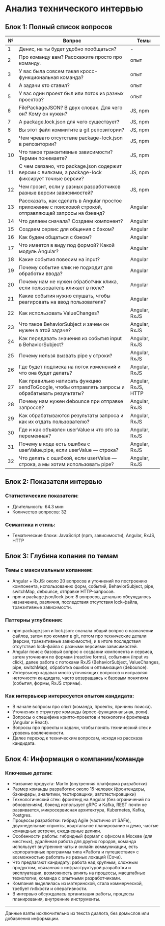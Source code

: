 # Анализ технического интервью

## Блок 1: Полный список вопросов

| №  | Вопрос                                                                                                         | Темы        |
|----|---------------------------------------------------------------------------------------------------------------|-------------|
| 1  | Денис, на ты будет удобно пообщаться?                                                                          | -           |
| 2  | Про команду вам? Расскажите просто про команду.                                                               | опыт        |
| 3  | У вас была совсем такая кросс-функциональная команда?                                                         | опыт        |
| 4  | А задачи кто ставил?                                                                                           | опыт        |
| 5  | У вас один проект был или поток из разных проектов?                                                           | опыт        |
| 6  | FilePackageJSON? В двух словах. Для чего он? Кому он нужен?                                                   | JS, npm     |
| 7  | А package.lock.json для чего существует?                                                                       | JS, npm     |
| 8  | Вы этот файл коммитите в git репозитории?                                                                      | JS, npm     |
| 9  | Чем чревато отсутствие package-lock.json в репозитории?                                                       | JS, npm     |
| 10 | Что такое транзитивные зависимости? Термин понимаете?                                                         | JS, npm     |
| 11 | С чем связано, что package.json содержит версии с вилками, а package-lock фиксирует точные версии?              | JS, npm     |
| 12 | Чем грозит, если у разных разработчиков разные версии зависимостей?                                           | JS, npm     |
| 13 | Рассказать, как сделать в Angular простое приложение с поисковой строкой, отправляющей запросы на бэкенд?       | Angular     |
| 14 | Что делаем сначала? Создаем компонент?                                                                         | Angular     |
| 15 | Создаем сервис для общения с бэком?                                                                             | Angular     |
| 16 | Как будем общаться с бэком?                                                                                      | Angular     |
| 17 | Что имеется в виду под формой? Какой модуль Angular?                                                           | Angular     |
| 18 | Какие события повесим на input?                                                                                  | Angular     |
| 19 | Почему событие клик не подходит для обработки ввода?                                                           | Angular     |
| 20 | Почему нам не нужен обработчик клика, если пользователь кликает в поле?                                         | Angular     |
| 21 | Какие события нужно слушать, чтобы реагировать на ввод пользователя?                                            | Angular     |
| 22 | Как использовать ValueChanges?                                                                                   | Angular, RxJS |
| 23 | Что такое BehaviorSubject и зачем он нужен в этой задаче?                                                       | Angular, RxJS |
| 24 | Как передавать значения из события input в BehaviorSubject?                                                    | Angular, RxJS |
| 25 | Почему нельзя вызвать pipe у строки?                                                                            | Angular, RxJS |
| 26 | Где будет подписка на поток изменений и что она будет делать?                                                  | Angular, RxJS |
| 27 | Как правильно написать функцию sendToGoogle, чтобы отправлять запросы и обрабатывать результаты?                | Angular, RxJS, HTTP |
| 28 | Почему нам нужен debounce при отправке запросов?                                                                | Angular, RxJS |
| 29 | Как обрабатываются результаты запроса и как их отдать пользователю?                                            | Angular, RxJS |
| 30 | Где и как объявлен userValue и что это за переменная?                                                           | Angular, RxJS |
| 31 | Почему в коде есть ошибка с userValue.pipe, если userValue — строка?                                           | Angular, RxJS |
| 32 | Что делать с ошибкой, если userValue — строка, а мы хотим использовать pipe?                                    | Angular, RxJS |

## Блок 2: Показатели интервью

### Статистические показатели:
- Длительность: 64.3 мин
- Количество вопросов: 32

### Семантика и стиль:
- Тематические блоки: JavaScript (npm, зависимости), Angular, RxJS, HTTP

## Блок 3: Глубина копания по темам

### Темы с максимальным копанием:
- Angular + RxJS: около 20 вопросов и уточнений по построению компонента, использованию форм, событий, BehaviorSubject, pipe, switchMap, debounce, отправке HTTP-запросов.
- npm и package.json/lock.json: 8 вопросов, детально обсуждалось назначение, различия, последствия отсутствия lock-файла, транзитивные зависимости.

### Паттерны углубления:
- npm package.json и lock.json: сначала общий вопрос о назначении файлов, затем про коммит в git, потом про технические детали (версии, транзитивные зависимости), и в итоге последствия отсутствия lock-файла с разными версиями зависимостей.
- Angular поиск: базовый вопрос о создании компонента и сервиса, затем уточнения по формам (reactive forms), событиям (input vs click), далее работа с потоками RxJS (BehaviorSubject, ValueChanges, pipe, switchMap), обработка ошибок и оптимизация (debounce).
- Интервьюер задавал много уточняющих вопросов и исправлял неточности кандидата, часто возвращаясь к базовым понятиям (события, формы, RxJS стримы).

### Как интервьюер интересуется опытом кандидата:
- В начале вопросы про опыт (команда, проекты, причины поиска).
- Уточнения о структуре команды (кросс-функциональная, роли).
- Вопросы о специфике крипто-проектов и технологии фронтенда (Angular и React).
- Вопросы про проекты и задачи, чтобы понять технический стек и уровень вовлеченности.
- Далее переход к техническим вопросам, исходя из рассказа кандидата.

## Блок 4: Информация о компании/команде

### Ключевые детали:
- Название продукта: Marlin (внутренняя платформа разработки)
- Размер команды разработки: около 15 человек (фронтендеры, бэкендеры, аналитики, тестировщики, автотестировщики)
- Технологический стек: фронтенд на Angular (без ограничений по обновлениям), бэкенд использует gRPC и Kafka, REST почти не развивается, микросервисная архитектура, Kubernetes, Kafka, Postgres.
- Процессы разработки: гибрид Agile (частично от SAFe), двухнедельные спринты, квартальное планирование и демо, частые командные встречи, ежедневные делики.
- Особенности работы: гибридный формат с офисом в Москве (для местных), удалённая работа для других городов, команда использует внутренние чаты и онлайн коммуникации, есть корпоративные программы типа «Работа и путешествие» с возможностью работать из разных локаций (Сочи).
- Что предлагают кандидату: работа над крупным, сложным продуктом, связанная с инфраструктурой разработки и эксплуатации, возможность влиять на процессы, масштабные технологии, команда с опытными разработчиками.
- Компания выделилась из материнской, стала коммерческой, требует гибкости и оперативности.
- В интервью обсуждалась организация работы, процессы планирования, внутренние инструменты.

---

Данные взяты исключительно из текста диалога, без домыслов или добавления информации.